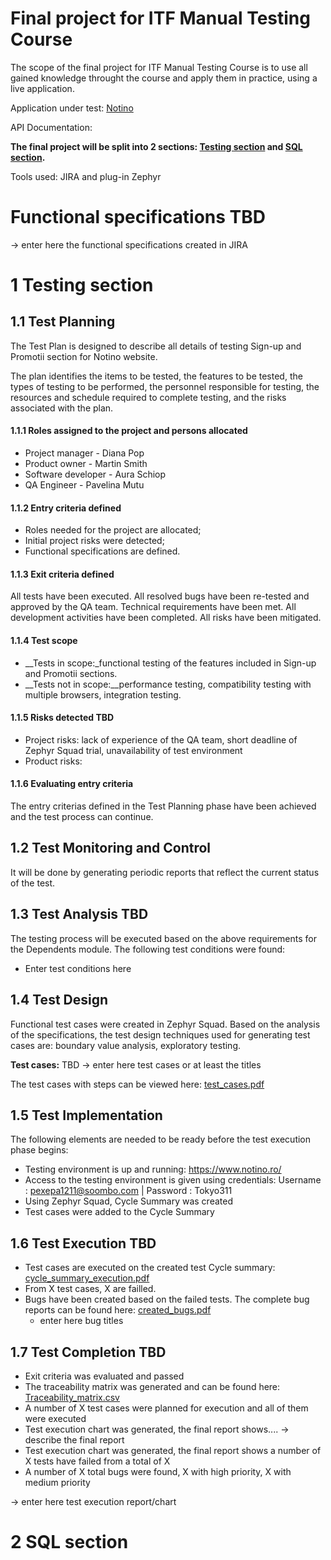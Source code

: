 # Final project for ITF Manual Testing Course

The scope of the final project for ITF Manual Testing Course is to use all gained knowledge throught the course and apply them in practice, using a live application. 

Application under test: [Notino](https://www.notino.ro/)

API Documentation: 

**The final project will be split into 2 sections: [Testing section](https://github.com/PaveM/Proiect-Practic-Testare-Manuala/blob/main/README.md#11-test-planning) and [SQL section](https://github.com/PaveM/Proiect-Practic-Testare-Manuala/blob/main/README.md#2-sql-section).**

Tools used: JIRA and plug-in Zephyr

# Functional specifications TBD

-> enter here the functional specifications created in JIRA


# 1 Testing section

## 1.1 Test Planning

The Test Plan is designed to describe all details of testing Sign-up and Promotii section for Notino website. 

The plan identifies the items to be tested, the features to be tested, the types of testing to be performed, the personnel responsible for testing, the resources and schedule required to complete testing, and the risks associated with the plan.

#### 1.1.1 Roles assigned to the project and persons allocated
* Project manager - Diana Pop 
* Product owner - Martin Smith 
* Software developer - Aura Schiop 
* QA Engineer - Pavelina Mutu 

#### 1.1.2 Entry criteria defined
* Roles needed for the project are allocated;
* Initial project risks were detected;
* Functional specifications are defined.

#### 1.1.3 Exit criteria defined
All tests have been executed.
All resolved bugs have been re-tested and approved by the QA team.
Technical requirements have been met.
All development activities have been completed.
All risks have been mitigated.

#### 1.1.4 Test scope

* __Tests in scope:_functional testing of the features included in Sign-up and Promotii sections. 
* __Tests not in scope:__performance testing, compatibility testing with multiple browsers, integration testing.

#### 1.1.5 Risks detected TBD

* Project risks: lack of experience of the QA team, short deadline of Zephyr Squad trial, unavailability of test environment
* Product risks: 

#### 1.1.6 Evaluating entry criteria

The entry criterias defined in the Test Planning phase have been achieved and the test process can continue. 

## 1.2 Test Monitoring and Control

It will be done by generating periodic reports that reflect the current status of the test.

## 1.3 Test Analysis TBD

The testing process will be executed based on the above requirements for the Dependents module. The following test conditions were found:
 * Enter test conditions here

## 1.4 Test Design

Functional test cases were created in Zephyr Squad. Based on the analysis of the specifications, the test design techniques used for generating test cases 
are: boundary value analysis, exploratory testing.

**Test cases:** TBD
-> enter here test cases or at least the titles


The test cases with steps can be viewed here: [test_cases.pdf]()

## 1.5 Test Implementation

The following elements are needed to be ready before the test execution phase begins:

* Testing environment is up and running: https://www.notino.ro/
* Access to the testing environment is given using credentials: Username : pexepa1211@soombo.com | Password : Tokyo311
* Using Zephyr Squad, Cycle Summary was created
* Test cases were added to the Cycle Summary


## 1.6 Test Execution TBD

* Test cases are executed on the created test Cycle summary: [cycle_summary_execution.pdf]()
* From X test cases, X are failled.
* Bugs have been created based on the failed tests. The complete bug reports can be found here: [created_bugs.pdf]()
    *  enter here bug titles


## 1.7 Test Completion TBD

* Exit criteria was evaluated and passed
* The traceability matrix was generated and can be found here: [Traceability_matrix.csv]()
* A number of X test cases were planned for execution and all of them were executed
* Test execution chart was generated, the final report shows.... -> describe the final report
* Test execution chart was generated, the final report shows a number of X tests have failed from a total of X
* A number of X total bugs were found, X with high priority, X with medium priority

-> enter here test execution report/chart

# 2 SQL section
